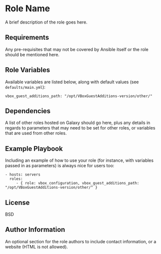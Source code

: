 Role Name
=========

A brief description of the role goes here.

Requirements
------------

Any pre-requisites that may not be covered by Ansible itself or the role should be mentioned here.

Role Variables
--------------

Available variables are listed below, along with default values (see `defaults/main.yml`):

    vbox_guest_additions_path: "/opt/VBoxGuestAdditions-version/other/"

Dependencies
------------

A list of other roles hosted on Galaxy should go here, plus any details in regards to parameters that may need to be set for other roles, or variables that are used from other roles.

Example Playbook
----------------

Including an example of how to use your role (for instance, with variables passed in as parameters) is always nice for users too:

    - hosts: servers
      roles:
         - { role: vbox_configuration, vbox_guest_additions_path: "/opt/VBoxGuestAdditions-version/other/" }

License
-------

BSD

Author Information
------------------

An optional section for the role authors to include contact information, or a website (HTML is not allowed).
